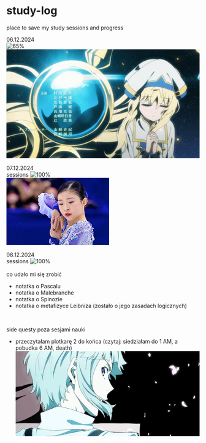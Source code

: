 # study-log

place to save my study sessions and progress

06.12.2024<br>
![65%](https://progress-bar.xyz/65/?show_text=false&title=4/6&progress_background=ffffff&progress_color=FFB6C1)<br>
![](https://github.com/BlairKirara/study-log/blob/main/goblin.gif)<br>

07.12.2024<br>
sessions
![100%](https://progress-bar.xyz/100/?show_text=false&title=4/4&progress_background=ffffff&progress_color=FFB6C1)<br>
![](https://github.com/BlairKirara/study-log/blob/main/mone.gif)<br>

08.12.2024<br>
sessions
![100%](https://progress-bar.xyz/100/?show_text=false&title=6/6&progress_background=ffffff&progress_color=FFB6C1)<br>
 <br>
co udało mi się zrobić 
- notatka o Pascalu
- notatka o Malebranche
- notatka o Spinozie
- notatka o metafizyce Leibniza (zostało o jego zasadach logicznych)<br>
<br>

side questy poza sesjami nauki<br>
- przeczytałam plotkarę 2 do końca (czytaj: siedziałam do 1 AM, a pobudka 6 AM, death)<br>
![](https://github.com/BlairKirara/study-log/blob/main/atsushi.gif)<br>


